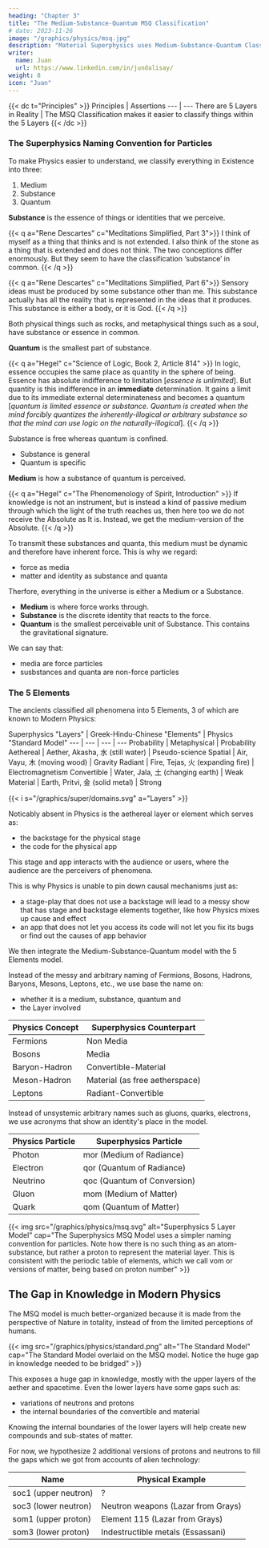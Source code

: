 ```yaml
---
heading: "Chapter 3"
title: "The Medium-Substance-Quantum MSQ Classification"
# date: 2023-11-26
image: "/graphics/physics/msq.jpg"
description: "Material Superphysics uses Medium-Substance-Quantum Classification"
writer:
  name: Juan
  url: https://www.linkedin.com/in/jundalisay/
weight: 8
icon: "Juan"
---
```



{{< dc t="Principles" >}}
Principles | Assertions
--- | ---
There are 5 Layers in Reality | The MSQ Classification makes it easier to classify things within the 5 Layers 
{{< /dc >}}



### The Superphysics Naming Convention for Particles

To make Physics easier to understand, we classify everything in Existence into three:

1. Medium
2. Substance
3. Quantum


**Substance** is the essence of things or identities that we perceive.  

{{< q a="Rene Descartes" c="Meditations Simplified, Part 3">}}
I think of myself as a thing that thinks and is not extended. I also think of the stone as a thing that is extended and does not think. The two conceptions differ enormously. But they seem to have the classification ‘substance’ in common. 
{{< /q >}}


{{< q a="Rene Descartes" c="Meditations Simplified, Part 6">}}
Sensory ideas must be produced by some substance other than me. This substance actually has all the reality that is represented in the ideas that it produces. This substance is either a body, or it is God.
{{< /q >}}


Both physical things such as rocks, and metaphysical things such as a soul, have substance or essence in common. 

**Quantum** is the smallest part of substance.

{{< q a="Hegel" c="Science of Logic, Book 2, Article 814" >}}
In logic, essence occupies the same place as quantity in the sphere of being. Essence has absolute indifference to limitation [*essence is unlimited*]. But quantity is this indifference in an **immediate** determination. It gains a limit due to its immediate external determinateness and becomes a quantum [*quantum is limited essence or substance. Quantum is created when the mind forcibly quantizes the inherently-illogical or arbitrary substance so that the mind can use logic on the naturally-illogical*].
{{< /q >}}


Substance is free whereas quantum is confined. 
- Substance is general
- Quantum is specific

**Medium** is how a substance of quantum is perceived. 

{{< q a="Hegel" c="The Phenomenology of Spirit, Introduction" >}}
If knowledge is not an instrument, but is instead a kind of passive medium through which the light of the truth reaches us, then here too we do not receive the Absolute as It is. Instead, we get the medium-version of the Absolute.
{{< /q >}}

To transmit these substances and quanta, this medium must be dynamic and therefore have inherent force. This is why we regard:
- force as media
- matter and identity as substance and quanta

Therfore, everything in the universe is either a Medium or a Substance.
- **Medium** is where force works through.
- **Substance** is the discrete identity that reacts to the force.
- **Quantum** is the smallest perceivable unit of Substance. This contains the gravitational signature. 

We can say that:
- media are force particles
- susbstances and quanta are non-force particles


### The 5 Elements

The ancients classified all phenomena into 5 Elements, 3 of which are known to Modern Physics:


Superphysics "Layers" | Greek-Hindu-Chinese "Elements" | Physics "Standard Model"
--- | --- | --- | --- 
Probability | Metaphysical | Probability
Aethereal | Aether, Akasha, 水 (still water) | Pseudo-science
Spatial | Air, Vayu, 木 (moving wood) | Gravity
Radiant | Fire, Tejas, 火 (expanding fire) | Electromagnetism
Convertible | Water, Jala, 土 (changing earth) | Weak 
Material | Earth, Pritvi, 金 (solid metal) | Strong 


{{< i s="/graphics/super/domains.svg" a="Layers" >}}

<!--  create a naming system based on the 5 Elements of Aether, Graviton, Electromagnetism, Weak, and Strong Forces, which we rename into Aether, Spacetime, Radiant, Convertible, and Material. 

We replace the following Physics names with Superphysics ones:

Physics Name | Superphysics Name
--- | ---
quark | qom
electron | qor
light | mor2 -->

Noticably absent in Physics is the aethereal layer or element which serves as:
- the backstage for the physical stage
- the code for the physical app

This stage and app interacts with the audience or users, where the audience are the perceivers of phenomena. 

This is why Physics is unable to pin down causal mechanisms just as:
- a stage-play that does not use a backstage will lead to a messy show that has stage and backstage elements together, like how Physics mixes up cause and effect
- an app that does not let you access its code will not let you fix its bugs or find out the causes of app behavior


We then integrate the Medium-Substance-Quantum model with the 5 Elements model. 

<!-- Modern Physics was created from the lowest Material layer (Strong Force), working its way upwards to the Convertible (Weak Force) and then to the Radiant (Electromagnetic). -->

<!-- In contrast, Superphysics is created from the top Aethereal layer working downwards to the Material. This allows us to see all particles and forces from the highest viewpoint and reclassify them in a proper and intuitive way. -->

Instead of the messy and arbitrary naming of Fermions, Bosons, Hadrons, Baryons, Mesons, Leptons, etc., we use base the name on:
- whether it is a medium, substance, quantum and
- the Layer involved


**Physics Concept** | **Superphysics Counterpart**
--- | ---
Fermions | Non Media
Bosons | Media 
Baryon-Hadron | Convertible-Material
Meson-Hadron | Material (as free aetherspace)
Leptons | Radiant-Convertible

<!-- All forces such as gravity, electromagnetism, contact forces are manifestations of the 2 Forces, which are aethereal in nature. -->

Instead of unsystemic arbitrary names such as gluons, quarks, electrons, we use acronyms that show an identity's place in the model.

Physics Particle | Superphysics Particle
--- | ---
Photon | mor (Medium of Radiance)
Electron | qor (Quantum of Radiance)
Neutrino | qoc (Quantum of Conversion)
Gluon | mom (Medium of Matter)
Quark | qom (Quantum of Matter)


{{< img src="/graphics/physics/msq.svg" alt="Superphysics 5 Layer Model" cap="The Superphysics MSQ Model uses a simpler naming convention for particles. Note how there is no such thing as an atom-substance, but rather a proton to represent the material layer. This is consistent with the periodic table of elements, which we call vom or versions of matter, being based on proton number" >}}


<!-- The differences between the Physics model and the Superphysics one are:
- Neutrons and Protons are an essential substance or quanta even if it is not a fundamental particle in Physics
- In Superphysics, quark 'colors' are merely representations of the 3 Influences of Crudifying, Transforming, and Subtlifying   
- The Superphysics model extends all the way to the Aethereal -->


## The Gap in Knowledge in Modern Physics

The MSQ model is much better-organized because it is made from the perspective of Nature in totality, instead of from the limited perceptions of humans.

{{< img src="/graphics/physics/standard.png" alt="The Standard Model" cap="The Standard Model overlaid on the MSQ model. Notice the huge gap in knowledge needed to be bridged" >}}

This exposes a huge gap in knowledge, mostly with the upper layers of the aether and spacetime. Even the lower layers have some gaps such as:
- variations of neutrons and protons
- the internal boundaries of the convertible and material

Knowing the internal boundaries of the lower layers will help create new compounds and sub-states of matter. 

For now, we hypothesize 2 additional versions of protons and neutrons to fill the gaps which we got from accounts of alien technology:

Name | Physical Example 
--- | --- 
soc1 (upper neutron) | ?
soc3 (lower neutron) | Neutron weapons (Lazar from Grays)
som1 (upper proton) | Element 115 (Lazar from Grays)
som3 (lower proton) | Indestructible metals (Essassani)


